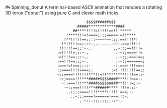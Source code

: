 #🌀 Spinning_donut
A terminal-based ASCII animation that renders a rotating 3D torus ("donut") using pure C and clever math tricks.




                                        $$$$######$$$
                                    #####************####
                                  ##****!!!!=!!!!!==!!!*****
                               !****!!!=!====;;;;=====!=!!****
                              !**!!!!!==;;::~~~~~~~:;;;==!!!!*!                
                             !*!!!!!==;::~-,......,-~~:;===!!!!!
                            !!!!!!==;;:~-,.         ,,~::;==!!!!=
                           ;=!!!!!=;;:~-,            .-~:;====!!=
                           ;=!!!!==;;:~,.            .-~:;;===!==;
                           ;==!!!==;;;~-.            .-~:;=======;
                           ;===!=!===;;::-          -:;===!!!!===:
                           :;====!!!!====;:        ;=!!!!!!!!!==;:
                           ~;;====!!!!!!!***!!=!!********!!!!==;;-
                            ~:;====!!!***#####$$$$####***!!!===:-
                             -:;===!!!***####$$$$$####**!!!!=;:~
                              -~:;===!!!!***######****!!!!=;;:-
                               ,-:;;;====!!!!****!!!!!!===;:-
                                 .,~:;;====!======!===;::~,
                                     ,-~:::;;;;;;;;::~-,                 


